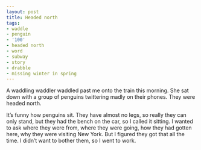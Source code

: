 ```yaml
---
layout: post
title: Headed north
tags:
- waddle
- penguin
- '100'
- headed north
- word
- subway
- story
- drabble
- missing winter in spring
---
```

A waddling waddler waddled past me onto the train this morning. She sat down with a group of penguins twittering madly on their phones. They were headed north.

It’s funny how penguins sit. They have almost no legs, so really they can only stand, but they had the bench on the car, so I called it sitting.
I wanted to ask where they were from, where they were going, how they had gotten here, why they were visiting New York. But I figured they got that all the time. I didn’t want to bother them, so I went to work.
